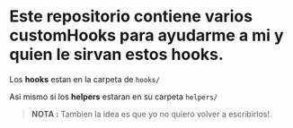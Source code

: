 # Este repositorio contiene varios customHooks para ayudarme a mi y quien le sirvan estos hooks.

Los **hooks** estan en la carpeta de ```hooks/``` 

Asi mismo si los **helpers** estaran en su carpeta ```helpers/```

>**NOTA :** Tambien la idea es que yo no quiero volver a escribirlos!. 

